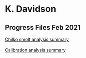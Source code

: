 # K. Davidson
## Progress Files Feb 2021
<a href="calibration_doc.html">Chilko smolt analysis summary</a>    
<br>
<a href="calibration_doc.html">Calibration analysis summary</a>

